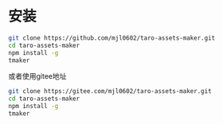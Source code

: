 # 安装

```bash
git clone https://github.com/mjl0602/taro-assets-maker.git
cd taro-assets-maker
npm install -g
tmaker
```

或者使用gitee地址

```bash
git clone https://gitee.com/mjl0602/taro-assets-maker.git
cd taro-assets-maker
npm install -g
tmaker
```